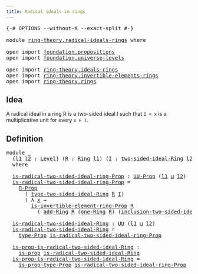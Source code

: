 ```yaml
---
title: Radical ideals in rings
---
```


<pre class="Agda"><a id="49" class="Symbol">{-#</a> <a id="53" class="Keyword">OPTIONS</a> <a id="61" class="Pragma">--without-K</a> <a id="73" class="Pragma">--exact-split</a> <a id="87" class="Symbol">#-}</a>

<a id="92" class="Keyword">module</a> <a id="99" href="ring-theory.radical-ideals-rings.html" class="Module">ring-theory.radical-ideals-rings</a> <a id="132" class="Keyword">where</a>

<a id="139" class="Keyword">open</a> <a id="144" class="Keyword">import</a> <a id="151" href="foundation.propositions.html" class="Module">foundation.propositions</a>
<a id="175" class="Keyword">open</a> <a id="180" class="Keyword">import</a> <a id="187" href="foundation.universe-levels.html" class="Module">foundation.universe-levels</a>

<a id="215" class="Keyword">open</a> <a id="220" class="Keyword">import</a> <a id="227" href="ring-theory.ideals-rings.html" class="Module">ring-theory.ideals-rings</a>
<a id="252" class="Keyword">open</a> <a id="257" class="Keyword">import</a> <a id="264" href="ring-theory.invertible-elements-rings.html" class="Module">ring-theory.invertible-elements-rings</a>
<a id="302" class="Keyword">open</a> <a id="307" class="Keyword">import</a> <a id="314" href="ring-theory.rings.html" class="Module">ring-theory.rings</a>
</pre>
## Idea

A radical ideal in a ring R is a two-sided ideal I such that `1 + x` is a multiplicative unit for every `x ∈ I`.

## Definition

<pre class="Agda"><a id="483" class="Keyword">module</a> <a id="490" href="ring-theory.radical-ideals-rings.html#490" class="Module">_</a>
  <a id="494" class="Symbol">{</a><a id="495" href="ring-theory.radical-ideals-rings.html#495" class="Bound">l1</a> <a id="498" href="ring-theory.radical-ideals-rings.html#498" class="Bound">l2</a> <a id="501" class="Symbol">:</a> <a id="503" href="Agda.Primitive.html#597" class="Postulate">Level</a><a id="508" class="Symbol">}</a> <a id="510" class="Symbol">(</a><a id="511" href="ring-theory.radical-ideals-rings.html#511" class="Bound">R</a> <a id="513" class="Symbol">:</a> <a id="515" href="ring-theory.rings.html#2551" class="Function">Ring</a> <a id="520" href="ring-theory.radical-ideals-rings.html#495" class="Bound">l1</a><a id="522" class="Symbol">)</a> <a id="524" class="Symbol">(</a><a id="525" href="ring-theory.radical-ideals-rings.html#525" class="Bound">I</a> <a id="527" class="Symbol">:</a> <a id="529" href="ring-theory.ideals-rings.html#5897" class="Function">two-sided-ideal-Ring</a> <a id="550" href="ring-theory.radical-ideals-rings.html#498" class="Bound">l2</a> <a id="553" href="ring-theory.radical-ideals-rings.html#511" class="Bound">R</a><a id="554" class="Symbol">)</a>
  <a id="558" class="Keyword">where</a>
  
  <a id="569" href="ring-theory.radical-ideals-rings.html#569" class="Function">is-radical-two-sided-ideal-ring-Prop</a> <a id="606" class="Symbol">:</a> <a id="608" href="foundation-core.propositions.html#1393" class="Function">UU-Prop</a> <a id="616" class="Symbol">(</a><a id="617" href="ring-theory.radical-ideals-rings.html#495" class="Bound">l1</a> <a id="620" href="Agda.Primitive.html#810" class="Primitive Operator">⊔</a> <a id="622" href="ring-theory.radical-ideals-rings.html#498" class="Bound">l2</a><a id="624" class="Symbol">)</a>
  <a id="628" href="ring-theory.radical-ideals-rings.html#569" class="Function">is-radical-two-sided-ideal-ring-Prop</a> <a id="665" class="Symbol">=</a>
    <a id="671" href="foundation-core.propositions.html#6694" class="Function">Π-Prop</a>
      <a id="684" class="Symbol">(</a> <a id="686" href="ring-theory.ideals-rings.html#6366" class="Function">type-two-sided-ideal-Ring</a> <a id="712" href="ring-theory.radical-ideals-rings.html#511" class="Bound">R</a> <a id="714" href="ring-theory.radical-ideals-rings.html#525" class="Bound">I</a><a id="715" class="Symbol">)</a>
      <a id="723" class="Symbol">(</a> <a id="725" class="Symbol">λ</a> <a id="727" href="ring-theory.radical-ideals-rings.html#727" class="Bound">x</a> <a id="729" class="Symbol">→</a>
        <a id="739" href="ring-theory.invertible-elements-rings.html#1321" class="Function">is-invertible-element-ring-Prop</a> <a id="771" href="ring-theory.radical-ideals-rings.html#511" class="Bound">R</a>
          <a id="783" class="Symbol">(</a> <a id="785" href="ring-theory.rings.html#3153" class="Function">add-Ring</a> <a id="794" href="ring-theory.radical-ideals-rings.html#511" class="Bound">R</a> <a id="796" class="Symbol">(</a><a id="797" href="ring-theory.rings.html#8018" class="Function">one-Ring</a> <a id="806" href="ring-theory.radical-ideals-rings.html#511" class="Bound">R</a><a id="807" class="Symbol">)</a> <a id="809" class="Symbol">(</a><a id="810" href="ring-theory.ideals-rings.html#6487" class="Function">inclusion-two-sided-ideal-Ring</a> <a id="841" href="ring-theory.radical-ideals-rings.html#511" class="Bound">R</a> <a id="843" href="ring-theory.radical-ideals-rings.html#525" class="Bound">I</a> <a id="845" href="ring-theory.radical-ideals-rings.html#727" class="Bound">x</a><a id="846" class="Symbol">)))</a>

  <a id="853" href="ring-theory.radical-ideals-rings.html#853" class="Function">is-radical-two-sided-ideal-Ring</a> <a id="885" class="Symbol">:</a> <a id="887" href="foundation-core.universe-levels.html#235" class="Primitive">UU</a> <a id="890" class="Symbol">(</a><a id="891" href="ring-theory.radical-ideals-rings.html#495" class="Bound">l1</a> <a id="894" href="Agda.Primitive.html#810" class="Primitive Operator">⊔</a> <a id="896" href="ring-theory.radical-ideals-rings.html#498" class="Bound">l2</a><a id="898" class="Symbol">)</a>
  <a id="902" href="ring-theory.radical-ideals-rings.html#853" class="Function">is-radical-two-sided-ideal-Ring</a> <a id="934" class="Symbol">=</a>
    <a id="940" href="foundation-core.propositions.html#1495" class="Function">type-Prop</a> <a id="950" href="ring-theory.radical-ideals-rings.html#569" class="Function">is-radical-two-sided-ideal-ring-Prop</a>

  <a id="990" href="ring-theory.radical-ideals-rings.html#990" class="Function">is-prop-is-radical-two-sided-ideal-Ring</a> <a id="1030" class="Symbol">:</a>
    <a id="1036" href="foundation-core.propositions.html#1309" class="Function">is-prop</a> <a id="1044" href="ring-theory.radical-ideals-rings.html#853" class="Function">is-radical-two-sided-ideal-Ring</a>
  <a id="1078" href="ring-theory.radical-ideals-rings.html#990" class="Function">is-prop-is-radical-two-sided-ideal-Ring</a> <a id="1118" class="Symbol">=</a>
    <a id="1124" href="foundation-core.propositions.html#1562" class="Function">is-prop-type-Prop</a> <a id="1142" href="ring-theory.radical-ideals-rings.html#569" class="Function">is-radical-two-sided-ideal-ring-Prop</a>
</pre>